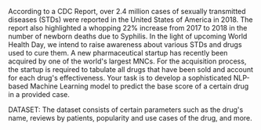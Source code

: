 According to a CDC Report, over 2.4 million cases of sexually transmitted diseases (STDs) were reported in the United States of America in 2018. The report also highlighted a whopping 22% increase from 2017 to 2018 in the number of newborn deaths due to Syphilis.
In the light of upcoming World Health Day, we intend to raise awareness about various STDs and drugs used to cure them. 
A new pharmaceutical startup has recently been acquired by one of the world's largest MNCs. For the acquisition process, the startup is required to tabulate all drugs that have been sold and account for each drug's effectiveness. Your task is to develop a sophisticated NLP-based Machine Learning model to predict the base score of a certain drug in a provided case.


DATASET:
The dataset consists of certain parameters such as the drug's name, reviews by patients, popularity and use cases of the drug, and more. 
